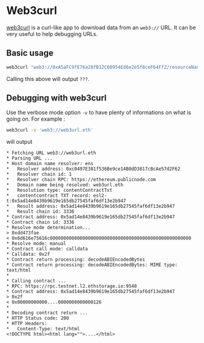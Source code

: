 # Web3curl

[web3curl](https://github.com/web3-protocol/web3curl-js) is a curl-like app to download data from an ``web3://`` URL. It can be very useful to help debugging URLs.

## Basic usage

```bash
web3curl "web3://0xA5aFC9fE76a28fB12C60954Ed6e2e5f8ceF64Ff2/resourceName"
```

Calling this above will output ``???``.


## Debugging with web3curl

Use the verbose mode option ``-v`` to have plenty of informations on what is going on. For example : 

```bash
web3curl -v 'web3://web3url.eth'
```

will output

```
* Fetching URL web3://web3url.eth
* Parsing URL ...
* Host domain name resolver: ens
*   Resolver address: 0xc0497E381f536Be9ce14B0dD3817cBcAe57d2F62
*   Resolver chain id: 1
*   Resolver chain RPC: https://ethereum.publicnode.com
*   Domain name being resolved: web3url.eth
*   Resolution type: contentContractTxt
*   contentcontract TXT record: esl2-t:0x5ad14e8439b9619e165db27545faf6df13e2b947
*   Result address: 0x5ad14e8439b9619e165db27545faf6df13e2b947
*   Result chain id: 3336
* Contract address: 0x5ad14e8439b9619e165db27545faf6df13e2b947
* Contract chain id: 3336
* Resolve mode determination... 
> 0xdd473fae
< 0x6d616e75616c0000000000000000000000000000000000000000000000000000
* Resolve mode: manual
* Contract call mode: calldata
* Calldata: 0x2f
* Contract return processing: decodeABIEncodedBytes
* Contract return processing: decodeABIEncodedBytes: MIME type: text/html
*
* Calling contract ...
* RPC: https://rpc.testnet.l2.ethstorage.io:9540
* Contract address: 0x5ad14e8439b9619e165db27545faf6df13e2b947
> 0x2f
< 0x00000000000....0000000000000126
*
* Decoding contract return ...
* HTTP Status code: 200
* HTTP Headers: 
*   Content-Type: text/html
<!DOCTYPE html><html lang="">....</html>
```
